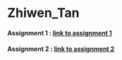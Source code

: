 # Zhiwen_Tan

#### Assignment 1 : [link to assignment 1](https://github.com/bcb420-2021/Zhiwen_Tan/blob/main/BCB420_A1.html)

#### Assignment 2 : [link to assignment 2](https://github.com/bcb420-2021/Zhiwen_Tan/blob/main/A2_ZhiwenTan.html)
